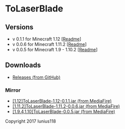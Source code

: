 # ToLaserBlade

## Versions
- v 0.1.1 for Minecraft 1.12 [[Readme](https://github.com/Iunius118/ToLaserBlade/blob/1.12_0.1.1/src/main/resources/README_ToLaserBlade.txt)]
- v 0.0.6 for Minecraft 1.11.2 [[Readme](https://github.com/Iunius118/ToLaserBlade/blob/1.11.2_0.0.6/src/main/resources/README_ToLaserBlade.txt)]
- v 0.0.5 for Minecraft 1.9 - 1.10.2 [[Readme](https://github.com/Iunius118/ToLaserBlade/blob/0.0.5/src/main/resources/README_ToLaserBlade.txt)]
  
## Downloads
- [Releases (from GitHub)](https://github.com/Iunius118/ToLaserBlade/releases)

### Mirror
- [[1.12]ToLaserBlade-1.12-0.1.1.jar (from MediaFire)](http://www.mediafire.com/file/8ei165wko7e075e)
- [[1.11.2]ToLaserBlade-1.11.2-0.0.6.jar (from MediaFire)](http://www.mediafire.com/file/tkr0dtqmoht9d22)
- [[1.9.4,1.10]ToLaserBlade-0.0.5.jar (from MediaFire)](http://www.mediafire.com/download/nchz850xncu2awt)

Copyright 2017 Iunius118
